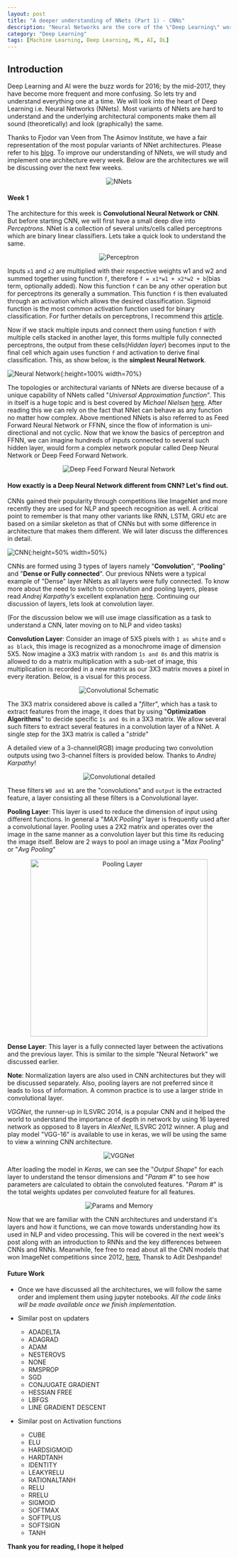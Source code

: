 ```yaml
---
layout: post
title: "A deeper understanding of NNets (Part 1) - CNNs"
description: "Neural Networks are the core of the \"Deep Learning\" world and beyond. Let's understand them one at a time. "
category: "Deep Learning"
tags: [Machine Learning, Deep Learning, ML, AI, DL]
---
```

## Introduction
Deep Learning and AI were the buzz words for 2016; by the mid-2017, they have become more frequent and more confusing. So lets try and understand everything one at a time. We will look into the heart of Deep Learning i.e. Neural Networks (NNets). Most variants of NNets are hard to understand and the underlying architectural components make them all sound (theoretically) and look (graphically) the same.

Thanks to Fjodor van Veen from The Asimov Institute, we have a fair representation of the most popular variants of NNet architectures. Please refer to his [blog][1]. To improve our understanding of NNets, we will study and implement one architecture every week. Below are the architectures we will be discussing over the next few weeks.

<center>
<img src="/assets/images/neuralnetworks.png" alt="NNets">
</center>

#### Week 1
The architecture for this week is **Convolutional Neural Network or CNN**. But before starting CNN, we will first have a small deep dive into _Perceptrons_. NNet is a collection of several units/cells called perceptrons which are binary linear classifiers. Lets take a quick look to understand the same.

<center>
<img src="/assets/images/perceptron.png" alt="Perceptron">
</center>

Inputs `x1` and `x2` are multiplied with their respective weights w1 and w2 and summed together using function `f`, therefore `f = x1*w1 + x2*w2 + b`(bias term, optionally added). Now this function `f` can be any other operation but for perceptrons its generally a summation. This function `f` is then evaluated through an activation which allows the desired classification. Sigmoid function is the most common activation function used for binary classification. For further details on perceptrons, I recommend this [article][2].

Now if we stack multiple inputs and connect them using function `f` with multiple cells stacked in another layer, this forms multiple fully connected perceptrons, the output from these cells(_Hidden layer_) becomes input to the final cell which again uses function `f` and activation to derive final classification. This, as show below, is the **simplest Neural Network**.

![Neural Network](/assets/images/neural_net.jpeg){:height=100% width=70%}

The topologies or architectural variants of NNets are diverse because of a unique capability of NNets called "_Universal Approximation function_". This in itself is a huge topic and is best covered by _Michael Nielsen_ [here][3]. After reading this we can rely on the fact that NNet can behave as any function no matter how complex. Above mentioned NNets is also referred to as Feed Forward Neural Network or FFNN, since the flow of information is uni-directional and not cyclic. Now that we know the basics of perceptron and FFNN, we can imagine hundreds of inputs connected to several such hidden layer, would form a complex network popular called Deep Neural Network or Deep Feed Forward Network.

<center>
<img src="/assets/images/dff.jpg" alt="Deep Feed Forward Neural Network">
</center>

#### How exactly is a Deep Neural Network different from CNN? Let's find out.

CNNs gained their popularity through competitions like ImageNet and more recently they are used for NLP and speech recognition as well. A critical point to remember is that many other variants like RNN, LSTM, GRU etc are based on a similar skeleton as that of CNNs but with some difference in architecture that makes them different. We will later discuss the differences in detail.

![CNN](/assets/images/cnn.png){:height=50% width=50%}

CNNs are formed using 3 types of layers namely "**Convolution**", "**Pooling**" and "**Dense or Fully connected**". Our previous NNets were a typical example of "Dense" layer NNets as all layers were fully connected. To know more about the need to switch to convolution and pooling layers, please read _Andrej Karpathy’s_ excellent explanation [here][4]. Continuing our discussion of layers, lets look at convolution layer.

(For the discussion below we will use image classification as a task to understand a CNN, later moving on to NLP and video tasks)

**Convolution Layer**: Consider an image of 5X5 pixels with `1 as white` and `o as black`, this image is recognized as a monochrome image of dimension 5X5. Now imagine a 3X3 matrix with random `1s and 0s` and this matrix is allowed to do a matrix multiplication with a sub-set of image, this multiplication is recorded in a new matrix as our 3X3 matrix moves a pixel in every iteration. Below, is a visual for this process.

<center>
<img src="/assets/images/Convolution_schematic.gif" alt="Convolutional Schematic">
</center>

The 3X3 matrix considered above is called a "_filter_", which has a task to extract features from the image, it does that by using "**Optimization Algorithms**" to decide specific `1s and 0s` in a 3X3 matrix. We allow several such filters to extract several features in a convolution layer of a NNet. A single step for the 3X3 matrix is called a "_stride_"

A detailed view of a 3-channel(RGB) image producing two convolution outputs using two 3-channel filters is provided below. Thanks to _Andrej Karpathy_!  


<center>
<img src="/assets/images/conv.png" alt="Convolutional detailed">
</center>


These filters `W0 and W1` are the "convolutions" and `output` is the extracted feature, a layer consisting all these filters is a Convolutional layer.

**Pooling Layer**: This layer is used to reduce the dimension of input using different functions. In general a "_MAX Pooling_" layer is frequently used after a convolutional layer. Pooling uses a 2X2 matrix and operates over the image in the same manner as a convolution layer but this time its reducing the image itself. Below are 2 ways to pool an image using a "_Max Pooling_" or "_Avg Pooling_"


<center>
<img src="/assets/images/pooling.JPG" alt="Pooling Layer" height ="400" width ="400">
</center>


**Dense Layer**: This layer is a fully connected layer between the activations and the previous layer. This is similar to the simple "Neural Network" we discussed earlier.

**Note**: Normalization layers are also used in CNN architectures but they will be discussed separately. Also, pooling layers are not preferred since it leads to loss of information. A common practice is to use a larger stride in convolutional layer.

_VGGNet_, the runner-up in ILSVRC 2014, is a popular CNN and it helped the world to understand the importance of depth in network by using 16 layered network as opposed to 8 layers in _AlexNet_, ILSVRC 2012 winner. A plug and play model "VGG-16" is available to use in keras, we will be using the same to view a winning CNN architecture.


<center>
<img src="/assets/images/vggnet.jpg" alt="VGGNet">
</center>

After loading the model in _Keras_, we can see the "_Output Shape_" for each layer to understand the tensor dimensions and "_Param #_" to see how parameters are calculated to obtain the convoluted features. "_Param #_" is the total weights updates per convoluted feature for all features.


<center>
<img src="/assets/images/memory.png" alt="Params and Memory">
</center>

Now that we are familiar with the CNN architectures and understand it's layers and how it functions, we can move towards understanding how its used in NLP and video processing. This will be covered in the next week's post along with an introduction to RNNs and the key differences between CNNs and RNNs. Meanwhile, fee free to read about all the CNN models that won ImageNet competitions since 2012, [here][5], Thansk to Adit Deshpande!

#### Future Work

* Once we have discussed all the architectures, we will follow the same order and implement them using jupyter notebooks. _All the code links will be made available once we finish implementation_.

* Similar post on updaters
  -  ADADELTA
  -  ADAGRAD
  -  ADAM
  -  NESTEROVS
  -  NONE
  -  RMSPROP
  -  SGD
  -  CONJUGATE GRADIENT
  -  HESSIAN FREE
  -  LBFGS
  -  LINE GRADIENT DESCENT

* Similar post on Activation functions
  -  CUBE
  -  ELU
  -  HARDSIGMOID
  -  HARDTANH
  -  IDENTITY
  -  LEAKYRELU
  -  RATIONALTANH
  -  RELU
  -  RRELU
  -  SIGMOID
  -  SOFTMAX
  -  SOFTPLUS
  -  SOFTSIGN
  -  TANH

**Thank you for reading, I hope it helped**

[1]:http://www.asimovinstitute.org/neural-network-zoo/
[2]:https://appliedgo.net/perceptron/
[3]:http://neuralnetworksanddeeplearning.com/chap4.html
[4]:https://cs231n.github.io/convolutional-networks/
[5]:https://adeshpande3.github.io/The-9-Deep-Learning-Papers-You-Need-To-Know-About.html
